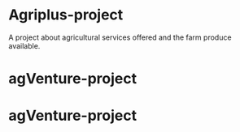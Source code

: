 # Agriplus-project
A project about agricultural services offered and the farm produce available.
# agVenture-project
# agVenture-project
